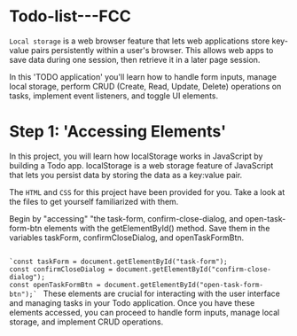 # Todo-list---FCC
`Local storage` is a web browser feature that lets web applications store key-value pairs persistently within a user's browser. This allows web apps to save data during one session, then retrieve it in a later page session.

In this 'TODO application' you'll learn how to handle form inputs, manage local storage, perform CRUD (Create, Read, Update, Delete) operations on tasks, implement event listeners, and toggle UI elements.

# Step 1: 'Accessing Elements'
In this project, you will learn how localStorage works in JavaScript by building a Todo app. localStorage is a web storage feature of JavaScript that lets you persist data by storing the data as a key:value pair.

The `HTML` and `CSS` for this project have been provided for you. Take a look at the files to get yourself familiarized with them.

Begin by "accessing" "the task-form, confirm-close-dialog, and open-task-form-btn elements with the getElementById() method. Save them in the variables taskForm, confirmCloseDialog, and openTaskFormBtn.

<code>
`const taskForm = document.getElementById("task-form");
const confirmCloseDialog = document.getElementById("confirm-close-dialog");
const openTaskFormBtn = document.getElementById("open-task-form-btn");` </code>
These elements are crucial for interacting with the user interface and managing tasks in your Todo application. Once you have these elements accessed, you can proceed to handle form inputs, manage local storage, and implement CRUD operations.